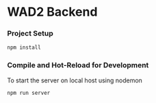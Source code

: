 # WAD2 Backend

### Project Setup

```sh
npm install
```

### Compile and Hot-Reload for Development

To start the server on local host using nodemon

```sh
npm run server
```
